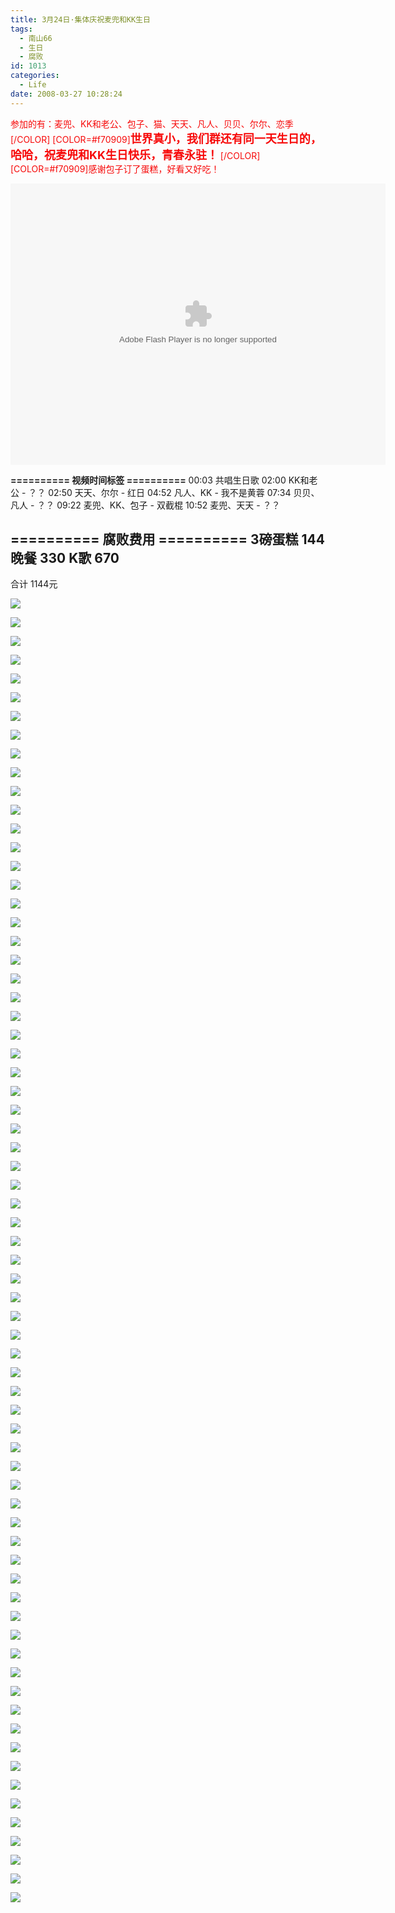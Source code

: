 ```yaml
---
title: 3月24日·集体庆祝麦兜和KK生日
tags:
  - 南山66
  - 生日
  - 腐败
id: 1013
categories:
  - Life
date: 2008-03-27 10:28:24
---
```


<font color="#f70909">参加的有：麦兜、KK和老公、包子、猫、天天、凡人、贝贝、尔尔、恋季</font> 
<font color="#f70909">[/COLOR]
[COLOR=#f70909]<font size="4">**世界真小，我们群还有同一天生日的，哈哈，祝麦兜和KK生日快乐，青春永驻！**</font></font> 
<font color="#f70909">[/COLOR]
[COLOR=#f70909]感谢包子订了蛋糕，好看又好吃！</font> 

<object classid="clsid:D27CDB6E-AE6D-11cf-96B8-444553540000" codebase="http://download.macromedia.com/pub/shockwave/cabs/flash/swflash.cab#version=6,0,29,0" width="600" height="450"><param name="movie" value="http://www.56.com/n_v48_/c38_/15_/8_/ruller66_/zhajm_12065779302_/764000_/0_/31581208.swf"><param name="quality" value="high"><param name="play" value="true"><embed src="http://www.56.com/n_v48_/c38_/15_/8_/ruller66_/zhajm_12065779302_/764000_/0_/31581208.swf" quality="high" pluginspage="http://www.macromedia.com/go/getflashplayer" type="application/x-shockwave-flash" width="600" height="450" play="true"></embed></object> 

**========== 视频时间标签 ==========** 
00:03 共唱生日歌 
02:00 KK和老公 - ？？ 
02:50 天天、尔尔 - 红日 
04:52 凡人、KK - 我不是黄蓉 
07:34 贝贝、凡人 - ？？ 
09:22 麦兜、KK、包子 - 双截棍 
10:52 麦兜、天天 - ？？ 

**========== 腐败费用 ==========** 
3磅蛋糕 144 
晚餐    330 
K歌     670 
-------------- 
合计    1144元 

![](/images/2008/03/27_27_125811_9623.jpg)

![](/images/2008/03/27_27_125811_0_9624.jpg)

![](/images/2008/03/27_27_125811_1_9625.jpg)

![](/images/2008/03/27_27_125811_2_9626.jpg)

![](/images/2008/03/27_27_125811_3_9627.jpg)

![](/images/2008/03/27_27_125811_4_9628.jpg)

![](/images/2008/03/27_27_125811_5_9629.jpg)

![](/images/2008/03/27_27_125811_6_9630.jpg)

![](/images/2008/03/27_27_125811_7_9631.jpg)

![](/images/2008/03/27_27_125811_8_9632.jpg)

![](/images/2008/03/27_27_125811_9_9633.jpg)

![](/images/2008/03/27_27_125811_11_9634.jpg)

![](/images/2008/03/27_27_125811_12_9635.jpg)

![](/images/2008/03/27_27_125811_13_9636.jpg)

![](/images/2008/03/27_27_125811_14_9637.jpg)

![](/images/2008/03/27_27_125811_15_9638.jpg)

![](/images/2008/03/27_27_125811_16_9639.jpg)

![](/images/2008/03/27_27_125811_17_9640.jpg)

![](/images/2008/03/27_27_125811_18_9641.jpg)

![](/images/2008/03/27_27_125811_19_9642.jpg)

![](/images/2008/03/27_27_125811_21_9643.jpg)

![](/images/2008/03/27_27_125811_22_9644.jpg)

![](/images/2008/03/27_27_125811_23_9645.jpg)

![](/images/2008/03/27_27_125811_24_9646.jpg)

![](/images/2008/03/27_27_125811_25_9647.jpg)

![](/images/2008/03/27_27_125811_26_9648.jpg)

![](/images/2008/03/27_27_125811_27_9649.jpg)

![](/images/2008/03/27_27_125811_28_9650.jpg)

![](/images/2008/03/27_27_125811_29_9651.jpg)

![](/images/2008/03/27_27_125811_30_9652.jpg)

![](/images/2008/03/27_27_125811_31_9653.jpg)

![](/images/2008/03/27_27_125811_32_9654.jpg)

![](/images/2008/03/27_27_125811_33_9655.jpg)

![](/images/2008/03/27_27_125811_34_9656.jpg)

![](/images/2008/03/27_27_125811_35_9657.jpg)

![](/images/2008/03/27_27_125811_36_9658.jpg)

![](/images/2008/03/27_27_125811_37_9659.jpg)

![](/images/2008/03/27_27_125811_38_9660.jpg)

![](/images/2008/03/27_27_125811_39_9661.jpg)

![](/images/2008/03/27_27_125811_40_9662.jpg)

![](/images/2008/03/27_27_125811_41_9663.jpg)

![](/images/2008/03/27_27_125811_42_9664.jpg)

![](/images/2008/03/27_27_125811_43_9665.jpg)

![](/images/2008/03/27_27_125811_44_9666.jpg)

![](/images/2008/03/27_27_125811_45_9667.jpg)

![](/images/2008/03/27_27_125811_46_9668.jpg)

![](/images/2008/03/27_27_125811_47_9669.jpg)

![](/images/2008/03/27_27_125811_48_9670.jpg)

![](/images/2008/03/27_27_125811_49_9671.jpg)

![](/images/2008/03/27_27_125811_50_9672.jpg)

![](/images/2008/03/27_27_125811_51_9673.jpg)

![](/images/2008/03/27_27_125811_52_9674.jpg)

![](/images/2008/03/27_27_125811_53_9675.jpg)

![](/images/2008/03/27_27_125811_54_9676.jpg)

![](/images/2008/03/27_27_125811_55_9677.jpg)

![](/images/2008/03/27_27_125811_56_9678.jpg)

![](/images/2008/03/27_27_125811_57_9679.jpg)

![](/images/2008/03/27_27_125811_58_9680.jpg)

![](/images/2008/03/27_27_125811_59_9681.jpg)

![](/images/2008/03/27_27_125811_60_9682.jpg)

![](/images/2008/03/27_27_125811_61_9683.jpg)

![](/images/2008/03/27_27_125811_62_9684.jpg)

![](/images/2008/03/27_27_125811_63_9685.jpg)

![](/images/2008/03/27_27_125811_64_9686.jpg)

![](/images/2008/03/27_27_125811_65_9687.jpg)

![](/images/2008/03/27_27_125811_66_9688.jpg)

![](/images/2008/03/27_27_125811_67_9689.jpg)

![](/images/2008/03/27_27_125811_68_9690.jpg)

![](/images/2008/03/27_27_125811_69_9691.jpg)

![](/images/2008/03/27_27_125811_20_9692.jpg)